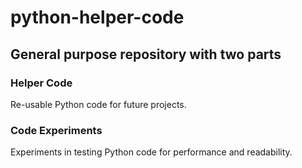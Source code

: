 # python-helper-code

## General purpose repository with two parts

### Helper Code
Re-usable Python code for future projects.

### Code Experiments
Experiments in testing Python code for performance and readability.
